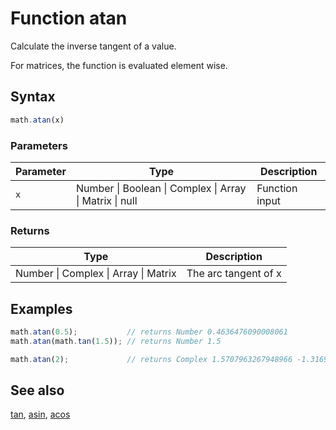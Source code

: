 # Function atan

Calculate the inverse tangent of a value.

For matrices, the function is evaluated element wise.


## Syntax

```js
math.atan(x)
```

### Parameters

Parameter | Type | Description
--------- | ---- | -----------
`x` | Number &#124; Boolean &#124; Complex &#124; Array &#124; Matrix &#124; null | Function input

### Returns

Type | Description
---- | -----------
Number &#124; Complex &#124; Array &#124; Matrix | The arc tangent of x


## Examples

```js
math.atan(0.5);           // returns Number 0.4636476090008061
math.atan(math.tan(1.5)); // returns Number 1.5

math.atan(2);             // returns Complex 1.5707963267948966 -1.3169578969248166 i
```


## See also

[tan](tan.md),
[asin](asin.md),
[acos](acos.md)


<!-- Note: This file is automatically generated from source code comments. Changes made in this file will be overridden. -->
